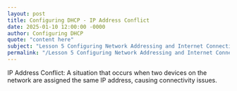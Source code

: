 ```yaml
---
layout: post
title: Configuring DHCP - IP Address Conflict
date: 2025-01-10 12:00:00 -0000
author: Configuring DHCP
quote: "content here"
subject: "Lesson 5 Configuring Network Addressing and Internet Connections"
permalink: "/Lesson 5 Configuring Network Addressing and Internet Connections/Configuring DHCP/Configuring DHCP - IP Address Conflict"
---
```


IP Address Conflict: A situation that occurs when two devices on the network are assigned the same IP address, causing connectivity issues.
